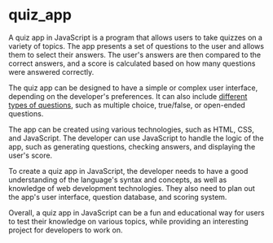 # quiz_app
A quiz app in JavaScript is a program that allows users to take quizzes on a variety of topics. The app presents a set of questions to the user and allows them to select their answers. The user's answers are then compared to the correct answers, and a score is calculated based on how many questions were answered correctly.

The quiz app can be designed to have a simple or complex user interface, depending on the developer's preferences. It can also include [different types of questions](http://englishinsane.com/wonders-of-science-essay/), such as multiple choice, true/false, or open-ended questions.

The app can be created using various technologies, such as HTML, CSS, and JavaScript. The developer can use JavaScript to handle the logic of the app, such as generating questions, checking answers, and displaying the user's score.

To create a quiz app in JavaScript, the developer needs to have a good understanding of the language's syntax and concepts, as well as knowledge of web development technologies. They also need to plan out the app's user interface, question database, and scoring system.

Overall, a quiz app in JavaScript can be a fun and educational way for users to test their knowledge on various topics, while providing an interesting project for developers to work on.
